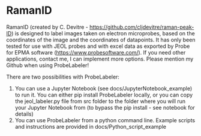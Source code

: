 # RamanID
 RamanID (created by C. Devitre - https://github.com/cljdevitre/raman-peak-ID) is designed to label images taken on electron microprobes, based on the coordinates of the image and the coordinates of datapoints. It has only been tested for use with JEOL probes and with excel data as exported by Probe for EPMA software (https://www.probesoftware.com/). If you need other applications, contact me, I can implement more options. Please mention my Github when using ProbeLabeler!

 There are two possibilities with ProbeLabeler:
 1) You can use a Jupyter Notebook (see docs/JupyterNotebook_example) to run it. You can either pip install ProbeLabeler locally, or you can copy the jeol_labeler.py file from src folder to the folder where you will run your Jupyter Notebook from (to bypass the pip install - see notebook for details)
 2) You can use ProbeLabeler from a python command line. Example scripts and instructions are provided in docs/Python_script_example